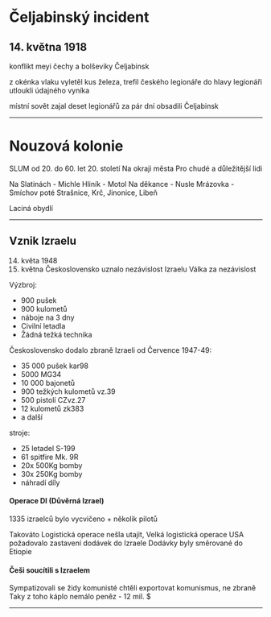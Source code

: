 # Čeljabinský incident

## 14. května 1918
konflikt meyi čechy a bolševiky
Čeljabinsk

z okénka vlaku vyletěl kus železa, trefil českého legionáře do hlavy
legionáři utloukli údajného vyníka

místní sovět zajal deset legionářů
za pár dní obsadili Čeljabinsk

---
#  Nouzová kolonie
SLUM
od 20. do 60. let 20. století
Na okraji města
Pro chudé a důležitější lidi

Na Slatinách - Michle
Hliník - Motol
Na děkance - Nusle
Mrázovka - Smíchov
poté Strašnice, Krč, Jinonice, Libeň

Laciná obydlí


---

## Vznik Izraelu
14. květa 1948
19. května Československo uznalo nezávislost Izraelu
Válka za nezávislost

Výzbroj: 
- 900 pušek
- 900 kulometů
- náboje na 3 dny
- Civilní letadla
- Žádná težká technika

Československo dodalo zbraně Izraeli
od Července 1947-49:
- 35 000 pušek kar98
- 5000 MG34
- 10 000 bajonetů
- 900 težkých kulometů vz.39
- 500 pistolí CZvz.27
- 12 kulometů zk383
- a další

stroje:
- 25 letadel S-199
- 61 spitfire Mk. 9R
- 20x 500Kg bomby
- 30x 250Kg bomby
- náhradí díly

#### Operace DI (Důvěrná Izrael)
1335 izraelců bylo vycvičeno + několik pilotů

Takováto Logistická operace nešla utajit, Velká logistická operace
USA požadovalo zastavení dodávek do Izraele
Dodávky byly směrované do Etiopie

#### Češi soucítili s Izraelem
Sympatizovali se židy
komunisté chtěli exportovat komunismus, ne zbraně
Taky z toho káplo nemálo peněz - 12 mil. $

---

